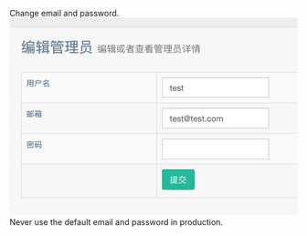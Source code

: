 Change email and password.  
![](./images/15.jpg)  
Never use the default email and password in production.  